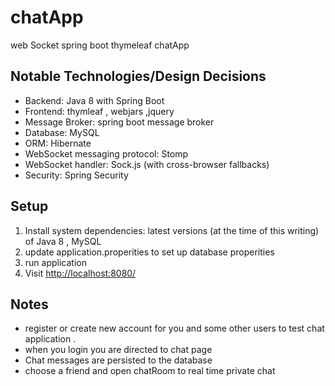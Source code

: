 # chatApp
web Socket spring boot  thymeleaf  chatApp 
## Notable Technologies/Design Decisions
- Backend: Java 8 with Spring Boot
- Frontend: thymleaf , webjars ,jquery  
- Message Broker: spring boot message broker 
- Database: MySQL
- ORM: Hibernate
- WebSocket messaging protocol: Stomp
- WebSocket handler: Sock.js (with cross-browser fallbacks)
- Security: Spring Security



## Setup
1. Install system dependencies: latest versions (at the time of this writing) of Java 8 , MySQL
2. update application.properities  to set up database properities 
3. run application    
4. Visit [http://localhost:8080/](http://localhost:8080) 

## Notes
- register or create new account for you and some other users to test chat application .
- when you login you are directed to chat page 
- Chat messages are persisted to the database
- choose a friend and open chatRoom to  real time private chat  

